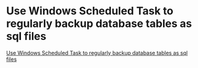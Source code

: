 # Use Windows Scheduled Task to regularly backup database tables as sql files
[Use Windows Scheduled Task to regularly backup database tables as sql files](https://aiwithcloud.com/2022/09/19/use_windows_scheduled_task_to_regularly_backup_database_tables_as_sql_files/)